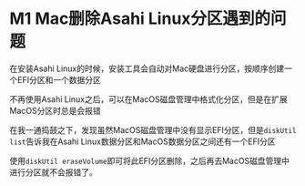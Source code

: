 # M1 Mac删除Asahi Linux分区遇到的问题

在安装Asahi Linux的时候，安装工具会自动对Mac硬盘进行分区，按顺序创建一个EFI分区和一个数据分区

不再使用Asahi Linux之后，可以在MacOS磁盘管理中格式化分区，但是在扩展MacOS分区时总是会报错

在我一通捣鼓之下，发现虽然MacOS磁盘管理中没有显示EFI分区，但是`diskUtil list`告诉我在Asahi Linux数据分区和MacOS数据分区之间还有一个EFI分区

使用`diskUtil eraseVolume`即可将此EFI分区删除，之后再去MacOS磁盘管理中进行分区就不会报错了。